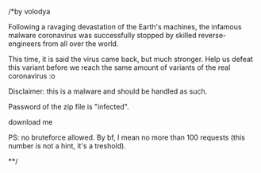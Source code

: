 /*by volodya

Following a ravaging devastation of the Earth's machines, the infamous malware coronavirus was successfully stopped by skilled reverse-engineers from all over the world.

This time, it is said the virus came back, but much stronger. Help us defeat this variant before we reach the same amount of variants of the real coronavirus :o

 

Disclaimer: this is a malware and should be handled as such.

Password of the zip file is "infected".

download me

 

PS: no bruteforce allowed. By bf, I mean no more than 100 requests (this number is not a hint, it's a treshold).

 **/
